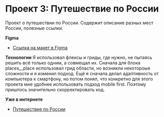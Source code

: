 # Проект 3: Путешествие по России

Проект о путешествии по России. Содержит описание разных мест России, полезные ссылки.

**Figma**

- [Ссылка на макет в Figma](https://www.figma.com/file/OyRWEjU6wBwRe1hapzQoLx/Sprint-3%3A-Russia-%2F-desktop-%2B-mobile?node-id=28503%3A0)

**Технологии**
Я использовал флексы и гриды, где нужно, не пытаясь решить всё только одним, а совмещал их. Сначала для блока places\_\_place использовал грид области, но возникли некотороые сложности и я изменил подход. Ещё я сначала делал адаптивность от компьютера к смартфону, но потом понял, что конкретно для этого проекта мне удобнее использовать подход mobile first. Поэтому пришлось значительно скорректировать код.

**Уже в интернете**

- [Путешествие по России](https://khomaldi.github.io/russian-travel/)
